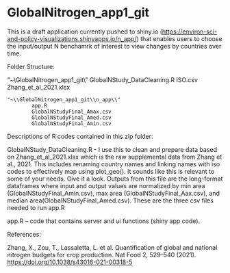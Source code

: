 # GlobalNitrogen_app1_git
This is a draft application currently pushed to shiny.io (https://environ-sci-and-policy-visualizations.shinyapps.io/n_app/) that enables users to choose the input/output N benchamrk of interest to view changes by countries over time. 

Folder Structure:

"~\\GlobalNitrogen_app1_git\\"
	GlobalNStudy_DataCleaning.R 
	ISO.csv
	Zhang_et_al_2021.xlsx
	
	"~\\GlobalNitrogen_app1_git\\n_app\\"
        	app.R
        	GlobalNStudyFinal_Amax.csv
	        GlobalNStudyFinal_Amed.csv
        	GlobalNStudyFinal_Amin.csv
		

Descriptions of R codes contained in this zip folder:

GlobalNStudy_DataCleaning.R - I use this to clean and prepare data based on Zhang_et_al_2021.xlsx which is the 
raw supplemental data from Zhang et al., 2021. This includes renaming country names and linking names with iso 
codes to effectively map using plot_geo(). It sounds like this is relevant to some of your needs. Give it a look. 
Outputs from this file are the long-format dataframes where input and output values are normalized by min area 
(GlobalNStudyFinal_Amin.csv), max area (GlobalNStudyFinal_Aax.csv), and median 
area(GlobalNStudyFinal_Amed.csv). These are the three csv files needed to run app.R

app.R – code that contains server and ui functions (shiny app code).

References:

Zhang, X., Zou, T., Lassaletta, L. et al. Quantification of global and national nitrogen budgets for crop production. 
Nat Food 2, 529–540 (2021). https://doi.org/10.1038/s43016-021-00318-5
